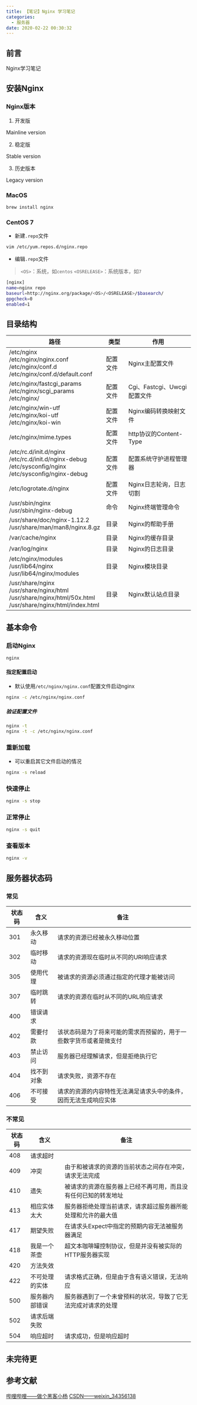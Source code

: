 ```yaml
---
title: 【笔记】Nginx 学习笔记
categories:
  - 服务器
date: 2020-02-22 00:30:32
---
```


## 前言

Nginx学习笔记

<!-- more -->

## 安装Nginx

### Nginx版本

1. 开发版

Mainline version

2. 稳定版

Stable version

3. 历史版本

Legacy version

### MacOS

``` sh
brew install nginx
```

### CentOS 7

- 新建`.repo`文件

``` sh
vim /etc/yum.repos.d/nginx.repo
```

- 编辑`.repo`文件

> `<OS>`：系统，如`centos`
> `<OSRELEASE>`：系统版本，如`7`

``` sh
[nginx]
name=nginx repo
baseurl=http://nginx.org/package/<OS>/<OSRELEASE>/$basearch/
gpgcheck=0
enabled=1
```

## 目录结构

|路径|类型|作用|
|---|---|---|
|/etc/nginx<br>/etc/nginx/nginx.conf<br>/etc/nginx/conf.d<br>/etc/nginx/conf.d/default.conf|配置文件|Nginx主配置文件|
|/etc/nginx/fastcgi\_params<br>/etc/nginx/scgi\_params<br>/etc/nginx/|配置文件|Cgi、Fastcgi、Uwcgi配置文件|
|/etc/nginx/win-utf<br>/etc/nginx/koi-utf<br>/etc/nginx/koi-win|配置文件|Nginx编码转换映射文件|
|/etc/nginx/mime.types|配置文件|http协议的Content-Type|
|/etc/rc.d/init.d/nginx<br>/etc/rc.d/init.d/nginx-debug<br>/etc/sysconfig/nginx<br>/etc/sysconfig/nginx-debug|配置文件|配置系统守护进程管理器|
|/etc/logrotate.d/nginx|配置文件|Nginx日志轮询，日志切割|
|/usr/sbin/nginx<br>/usr/sbin/nginx-debug|命令|Nginx终端管理命令|
|/usr/share/doc/nginx-1.12.2<br>/usr/share/man/man8/nginx.8.gz|目录|Nginx的帮助手册|
|/var/cache/nginx|目录|Nginx的缓存目录|
|/var/log/nginx|目录|Nginx的日志目录|
|/etc/nginx/modules<br>/usr/lib64/nginx<br>/usr/lib64/nginx/modules|目录|Nginx模块目录|
|/usr/share/nginx<br>/usr/share/nginx/html<br>/usr/share/nginx/html/50x.html<br>/usr/share/nginx/html/index.html|目录|Nginx默认站点目录|

## 基本命令

### 启动Nginx

``` sh
nginx
```

#### 指定配置启动

- 默认使用`/etc/nginx/nginx.conf`配置文件启动nginx

``` sh
nginx -c /etc/nginx/nginx.conf
```

##### 验证配置文件

``` sh
nginx -t
nginx -t -c /etc/nginx/nginx.conf
```

### 重新加载

- 可以重启其它文件启动的情况

``` sh
nginx -s reload
```

### 快速停止

``` sh
nginx -s stop
```

### 正常停止

``` sh
nginx -s quit
```

### 查看版本

``` sh
nginx -v
```

## 服务器状态码

### 常见

|状态码|含义|备注|
|---|---|---|
|301|永久移动|请求的资源已经被永久移动位置|
|302|临时移动|请求的资源现在临时从不同的URI响应请求|
|305|使用代理|被请求的资源必须通过指定的代理才能被访问|
|307|临时跳转|请求的资源在临时从不同的URL响应请求|
|400|错误请求|
|402|需要付款|该状态码是为了将来可能的需求而预留的，用于一些数字货币或者是微支付|
|403|禁止访问|服务器已经理解请求，但是拒绝执行它|
|404|找不到对象|请求失败，资源不存在|
|406|不可接受|请求的资源的内容特性无法满足请求头中的条件，因而无法生成响应实体|

### 不常见

|状态码|含义|备注|
|---|---|---|
|408|请求超时|
|409|冲突|由于和被请求的资源的当前状态之间存在冲突，请求无法完成|
|410|遗失|被请求的资源在服务器上已经不再可用，而且没有任何已知的转发地址|
|413|相应实体太大|服务器拒绝处理当前请求，请求超过服务器所能处理和允许的最大值|
|417|期望失败|在请求头Expect中指定的预期内容无法被服务器满足|
|418|我是一个茶壶|超文本咖啡罐控制协议，但是并没有被实际的HTTP服务器实现|
|420|方法失效|
|422|不可处理的实体|请求格式正确，但是由于含有语义错误，无法响应|
|500|服务器内部错误|服务器遇到了一个未曾预料的状况，导致了它无法完成对请求的处理|
|502|请求后端失败|
|504|响应超时|请求成功，但是响应超时|





## 未完待更

## 参考文献

[哔哩哔哩——做个黑客小杨](https://www.bilibili.com/video/av55251610)
[CSDN——weixin\_34356138](https://blog.csdn.net/weixin_34356138/article/details/85996493)

